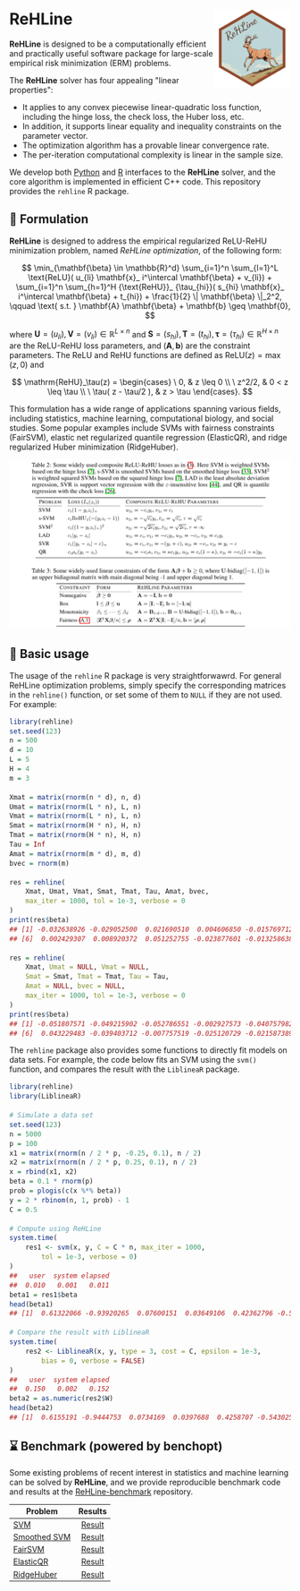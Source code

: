 # ReHLine <a href="https://github.com/softmin/ReHLine"><img src="man/figures/logo.png" align="right" height="138" /></a>

**ReHLine** is designed to be a computationally efficient and practically useful software package for large-scale empirical risk minimization (ERM) problems.

The **ReHLine** solver has four appealing
"linear properties":

- It applies to any convex piecewise linear-quadratic loss function, including the hinge loss, the check loss, the Huber loss, etc.
- In addition, it supports linear equality and inequality constraints on the parameter vector.
- The optimization algorithm has a provable linear convergence rate.
- The per-iteration computational complexity is linear in the sample size.

We develop both [Python](https://github.com/softmin/ReHLine-python)
and [R](https://github.com/softmin/ReHLine-r) interfaces to the
**ReHLine** solver, and the core algorithm is implemented
in efficient C++ code.
This repository provides the `rehline` R package.

## 📝 Formulation

**ReHLine** is designed to address the empirical regularized ReLU-ReHU minimization problem, named *ReHLine optimization*, of the following form:

$$
\min_{\mathbf{\beta} \in \mathbb{R}^d} \sum_{i=1}^n \sum_{l=1}^L \text{ReLU}( u_{li} \mathbf{x}_ i^\intercal \mathbf{\beta} + v_{li}) + \sum_{i=1}^n \sum_{h=1}^H {\text{ReHU}}_ {\tau_{hi}}( s_{hi} \mathbf{x}_ i^\intercal \mathbf{\beta} + t_{hi}) + \frac{1}{2} \| \mathbf{\beta} \|_2^2, \qquad \text{ s.t. } \mathbf{A} \mathbf{\beta} + \mathbf{b} \geq \mathbf{0},
$$

where $\mathbf{U} = (u_{li}),\mathbf{V} = (v_{li}) \in \mathbb{R}^{L \times n}$ and $\mathbf{S} = (s_{hi}),\mathbf{T} = (t_{hi}),\mathbf{\tau} = (\tau_{hi}) \in \mathbb{R}^{H \times n}$ are the ReLU-ReHU loss parameters, and $(\mathbf{A},\mathbf{b})$ are the constraint parameters.
The ReLU and ReHU functions are defined as $\mathrm{ReLU}(z)=\max(z,0)$ and

$$
\mathrm{ReHU}_\tau(z) =
  \begin{cases}
  \ 0,                     & z \leq 0 \\
  \ z^2/2,                 & 0 < z \leq \tau \\
  \ \tau( z - \tau/2 ),   & z > \tau
  \end{cases}.
$$

This formulation has a wide range of applications spanning various fields, including statistics, machine learning, computational biology, and social studies. Some popular examples include SVMs with fairness constraints (FairSVM), elastic net regularized quantile regression (ElasticQR), and ridge regularized Huber minimization (RidgeHuber).

![](man/figures/tab.png)

## 📒 Basic usage

The usage of the `rehline` R package is very straightforwawrd.
For general ReHLine optimization problems, simply specify the
corresponding matrices in the `rehline()` function, or set
some of them to `NULL` if they are not used. For example:

```r
library(rehline)
set.seed(123)
n = 500
d = 10
L = 5
H = 4
m = 3

Xmat = matrix(rnorm(n * d), n, d)
Umat = matrix(rnorm(L * n), L, n)
Vmat = matrix(rnorm(L * n), L, n)
Smat = matrix(rnorm(H * n), H, n)
Tmat = matrix(rnorm(H * n), H, n)
Tau = Inf
Amat = matrix(rnorm(m * d), m, d)
bvec = rnorm(m)

res = rehline(
    Xmat, Umat, Vmat, Smat, Tmat, Tau, Amat, bvec,
    max_iter = 1000, tol = 1e-3, verbose = 0
)
print(res$beta)
## [1] -0.032638926 -0.029052500  0.021690510  0.004606850 -0.015769712
## [6]  0.002429307  0.008920372  0.051252755 -0.023877601 -0.013258638

res = rehline(
    Xmat, Umat = NULL, Vmat = NULL,
    Smat = Smat, Tmat = Tmat, Tau = Tau,
    Amat = NULL, bvec = NULL,
    max_iter = 1000, tol = 1e-3, verbose = 0
)
print(res$beta)
## [1] -0.051807571 -0.049215902 -0.052786551 -0.002927573 -0.040757982
## [6]  0.043229483 -0.039403712 -0.007757519 -0.025120729 -0.021587389
```

The `rehline` package also provides some functions to directly fit
models on data sets. For example, the code below fits an SVM using
the `svm()` function, and compares the result with the `LiblineaR` package.

```r
library(rehline)
library(LiblineaR)

# Simulate a data set
set.seed(123)
n = 5000
p = 100
x1 = matrix(rnorm(n / 2 * p, -0.25, 0.1), n / 2)
x2 = matrix(rnorm(n / 2 * p, 0.25, 0.1), n / 2)
x = rbind(x1, x2)
beta = 0.1 * rnorm(p)
prob = plogis(c(x %*% beta))
y = 2 * rbinom(n, 1, prob) - 1
C = 0.5

# Compute using ReHLine
system.time(
    res1 <- svm(x, y, C = C * n, max_iter = 1000,
        tol = 1e-3, verbose = 0)
)
##   user  system elapsed
##  0.010   0.001   0.011
beta1 = res1$beta
head(beta1)
## [1]  0.61322066 -0.93920265  0.07600151  0.03649106  0.42362796 -0.54425647

# Compare the result with LiblineaR
system.time(
    res2 <- LiblineaR(x, y, type = 3, cost = C, epsilon = 1e-3,
        bias = 0, verbose = FALSE)
)
##   user  system elapsed
##  0.150   0.002   0.152
beta2 = as.numeric(res2$W)
head(beta2)
## [1]  0.6155191 -0.9444753  0.0734169  0.0397688  0.4258707 -0.5430257
```

## ⌛ Benchmark (powered by benchopt)

Some existing problems of recent interest in statistics and machine
learning can be solved by **ReHLine**, and we provide reproducible
benchmark code and results at the
[ReHLine-benchmark](https://github.com/softmin/ReHLine-benchmark) repository.

| Problem   |      Results      |
|---------- |:-----------------:|
|[SVM](https://github.com/softmin/ReHLine-benchmark/tree/main/benchmark_SVM) | [Result](#)|
|[Smoothed SVM](https://github.com/softmin/ReHLine-benchmark/tree/main/benchmark_sSVM) | [Result](#)|
|[FairSVM](https://github.com/softmin/ReHLine-benchmark/tree/main/benchmark_FairSVM) | [Result](#)|
|[ElasticQR](https://github.com/softmin/ReHLine-benchmark/tree/main/benchmark_QR) | [Result](#)|
|[RidgeHuber](https://github.com/softmin/ReHLine-benchmark/tree/main/benchmark_Huber) | [Result](#)|
